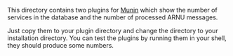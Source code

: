 This directory contains two plugins for [Munin](http://munin-monitoring.org/) which show the number of services
in the database and the number of processed ARNU messages.

Just copy them to your plugin directory and change the directory to your installation directory. You can test the
plugins by running them in your shell, they should produce some numbers.